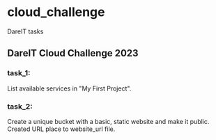 # cloud_challenge

DareIT tasks

## DareIT Cloud Challenge 2023

### task_1:

List available services in "My First Project".

### task_2:

Create a unique bucket with a basic, static website and make it public. Created URL place to website_url file.

